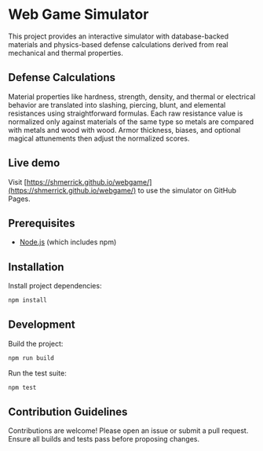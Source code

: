 # Web Game Simulator

This project provides an interactive simulator with database-backed materials and physics-based defense calculations derived from real mechanical and thermal properties.

## Defense Calculations

Material properties like hardness, strength, density, and thermal or electrical behavior are translated into slashing, piercing, blunt, and elemental resistances using straightforward formulas. Each raw resistance value is normalized only against materials of the same type so metals are compared with metals and wood with wood. Armor thickness, biases, and optional magical attunements then adjust the normalized scores.

## Live demo

Visit [https://shmerrick.github.io/webgame/](https://shmerrick.github.io/webgame/) to use the simulator on GitHub Pages.

## Prerequisites

- [Node.js](https://nodejs.org/) (which includes npm)

## Installation

Install project dependencies:

```bash
npm install
```

## Development

Build the project:

```bash
npm run build
```

Run the test suite:

```bash
npm test
```

## Contribution Guidelines

Contributions are welcome! Please open an issue or submit a pull request. Ensure all builds and tests pass before proposing changes.
